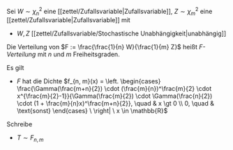 Sei $W \sim \chi_n^2$ eine [[zettel/Zufallsvariable|Zufallsvariable]], $Z \sim \chi_m^2$ eine [[zettel/Zufallsvariable|Zufallsvariable]] mit
- $W, Z$ [[zettel/Zufallsvariable/Stochastische Unabhängigkeit|unabhängig]]

Die Verteilung von $F := \frac{\frac{1}{n} W}{\frac{1}{m} Z}$ heißt *F-Verteilung* mit $n$ und $m$ Freiheitsgraden.

Es gilt
- $F$ hat die Dichte $f_{n, m}(x) = \left. \begin{cases} \frac{\Gamma(\frac{m+n}{2}) \cdot (\frac{m}{n})^\frac{m}{2} \cdot x^{\frac{m}{2}-1}}{\Gamma(\frac{m}{2}) \cdot \Gamma(\frac{n}{2}) \cdot (1 + \frac{m}{n}x)^\frac{m+n}{2}}, \quad & x \gt 0 \\ 0, \quad & \text{sonst} \end{cases} \ \right| \ x \in \mathbb{R}$

Schreibe
- $T \sim F_{n, m}$